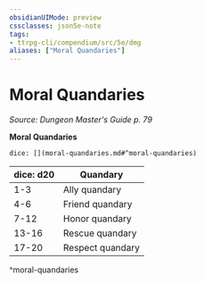 ```yaml
---
obsidianUIMode: preview
cssclasses: json5e-note
tags:
- ttrpg-cli/compendium/src/5e/dmg
aliases: ["Moral Quandaries"]
---
```

# Moral Quandaries
*Source: Dungeon Master's Guide p. 79* 

**Moral Quandaries**

`dice: [](moral-quandaries.md#^moral-quandaries)`

| dice: d20 | Quandary |
|-----------|----------|
| 1-3 | Ally quandary |
| 4-6 | Friend quandary |
| 7-12 | Honor quandary |
| 13-16 | Rescue quandary |
| 17-20 | Respect quandary |
^moral-quandaries
